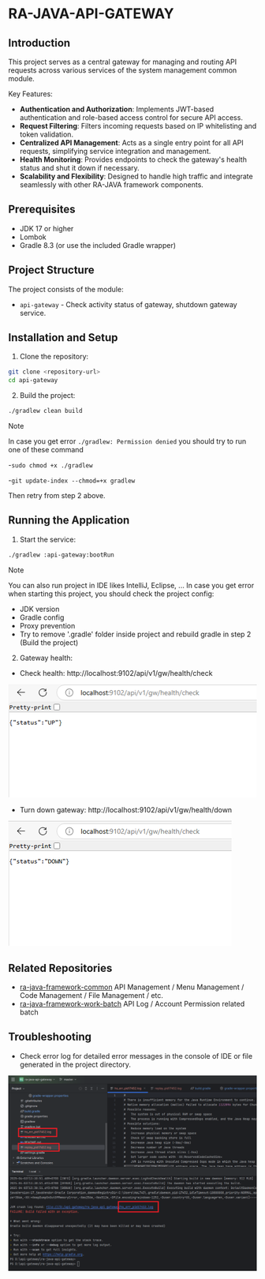 # RA-JAVA-API-GATEWAY

## Introduction

This project serves as a central gateway for managing and routing API requests across various services of the system management common module. 

Key Features:
- **Authentication and Authorization**: Implements JWT-based authentication and role-based access control for secure API access.
- **Request Filtering**: Filters incoming requests based on IP whitelisting and token validation.
- **Centralized API Management**: Acts as a single entry point for all API requests, simplifying service integration and management.
- **Health Monitoring**: Provides endpoints to check the gateway's health status and shut it down if necessary.
- **Scalability and Flexibility**: Designed to handle high traffic and integrate seamlessly with other RA-JAVA framework components.

## Prerequisites

- JDK 17 or higher
- Lombok
- Gradle 8.3 (or use the included Gradle wrapper)

## Project Structure

The project consists of the module:

- `api-gateway` - Check activity status of gateway, shutdown gateway service.

## Installation and Setup

1. Clone the repository:

```bash
git clone <repository-url>
cd api-gateway
```

2. Build the project:

```bash
./gradlew clean build
```

> [!NOTE]
> 
> In case you get error `./gradlew: Permission denied` you should try to run one of these command  
>
>    -``sudo chmod +x ./gradlew``
>    
>    -``git update-index --chmod=+x gradlew``
> 
> Then retry from step 2 above.

## Running the Application

1. Start the service:

```bash
./gradlew :api-gateway:bootRun
```

> [!NOTE]
> 
> You can also run project in IDE likes IntelliJ, Eclipse, ...
> In case you get error when starting this project, you should check the project config:
> - JDK version 
> - Gradle config
> - Proxy prevention
> - Try to remove '.gradle' folder inside project and rebuild gradle in step 2 (Build the project)

2. Gateway health:

- Check health: http://localhost:9102/api/v1/gw/health/check

![health check](docs/imgs/gateway-up.png)

- Turn down gateway: http://localhost:9102/api/v1/gw/health/down

![shutdown gateway](docs/imgs/gateway-down.png)

## Related Repositories

- [ra-java-framework-common](https://github.com/skccmygit/ra-java-framework-common) API Management / Menu Management / Code Management / File Management / etc.
- [ra-java-framework-work-batch](https://github.com/skccmygit/ra-java-framework-work-batch) API Log / Account Permission related batch

## Troubleshooting

- Check  error log for detailed error messages in the console of IDE or file generated in the project directory.

![gradle error](docs/imgs/gradle-log.png)
